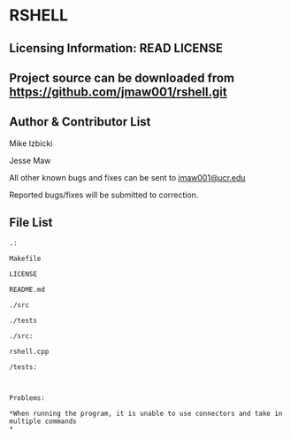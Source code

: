 RSHELL
=======

Licensing Information: READ LICENSE
---
Project source can be downloaded from https://github.com/jmaw001/rshell.git
----

Author & Contributor List
-----------
Mike Izbicki

Jesse Maw

All other known bugs and fixes can be sent to jmaw001@ucr.edu

Reported bugs/fixes will be submitted to correction.

File List
---------
```
.:

Makefile

LICENSE

README.md

./src

./tests
```
```
./src:

rshell.cpp
```
```
/tests:



Problems:

*When running the program, it is unable to use connectors and take in multiple commands
*



